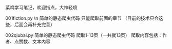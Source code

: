 菜鸡学习笔记，欢迎指点，大神轻喷


001fiction.py \n
简单的静态爬虫代码
只能爬取前面的章节
（目前的技术只会这些，后面会再补充完善）

002qiubai.py
简单的静态爬虫代码
爬取1-13页（一共就13页）
爬取内容包括：作者、点赞数、文本内容
